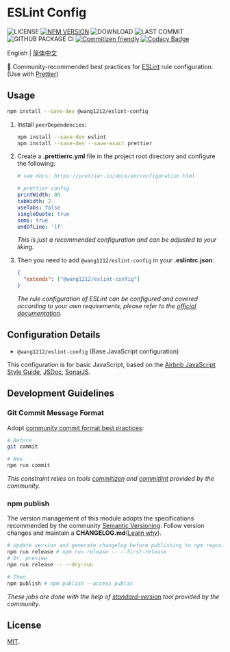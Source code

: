 # ESLint Config

<!-- ![MINZIPPED SIZE](https://badgen.net/bundlephobia/minzip/@wang1212/eslint-config) -->

![LICENSE](https://badgen.net/github/license/wang1212/eslint-config)
[![NPM VERSION](https://badgen.net/npm/v/@wang1212/eslint-config)](https://www.npmjs.com/package/@wang1212/eslint-config)
![DOWNLOAD](https://badgen.net/npm/dt/@wang1212/eslint-config)
![LAST COMMIT](https://badgen.net/github/last-commit/wang1212/eslint-config)
![GITHUB PACKAGE CI](https://img.shields.io/github/workflow/status/wang1212/eslint-config/Node.js%20Package?label=ci/package%20publish)
[![Commitizen friendly](https://img.shields.io/badge/commitizen-friendly-brightgreen.svg)](http://commitizen.github.io/cz-cli/)
[![Codacy Badge](https://app.codacy.com/project/badge/Grade/a9b9c06027ba47788617123cf84d3912)](https://www.codacy.com/gh/wang1212/eslint-config/dashboard?utm_source=github.com&utm_medium=referral&utm_content=wang1212/eslint-config&utm_campaign=Badge_Grade)

English | [简体中文](./README.zh-CN.md)

🔧 Community-recommended best practices for [ESLint](https://eslint.org/) rule configuration.(Use with [Prettier](https://prettier.io/))

## Usage

```bash
npm install --save-dev @wang1212/eslint-config
```

1. Install `peerDependencies`:

   ```bash
   npm install --save-dev eslint
   npm install --save-dev --save-exact prettier
   ```

2. Create a **.prettierrc.yml** file in the project root directory and configure the following:

   ```yaml
   # see docs: https://prettier.io/docs/en/configuration.html

   # prettier config
   printWidth: 80
   tabWidth: 2
   useTabs: false
   singleQuote: true
   semi: true
   endOfLine: 'lf'
   ```

   _This is just a recommended configuration and can be adjusted to your liking._

3. Then you need to add `@wang1212/eslint-config` in your **.eslintrc.json**:

   ```json
   {
     "extends": ["@wang1212/eslint-config"]
   }
   ```

   _The rule configuration of ESLint can be configured and covered according to your own requirements, please refer to the [official documentation](https://eslint.org/docs/user-guide/configuring/rules)._

## Configuration Details

- `@wang1212/eslint-config` (Base JavaScript configuration)

This configuration is for basic JavaScript, based on the [Airbnb JavaScript Style Guide](https://github.com/airbnb/javascript), [JSDoc](https://jsdoc.app/), [SonarJS](https://github.com/SonarSource/eslint-plugin-sonarjs).

## Development Guidelines

### Git Commit Message Format

Adopt [community commit format best practices](https://www.conventionalcommits.org/):

```bash
# Before
git commit

# Now
npm run commit
```

_This constraint relies on tools [commitizen](http://commitizen.github.io/cz-cli/) and [commitlint](https://commitlint.js.org/) provided by the community._

### npm publish

The version management of this module adopts the specifications recommended by the community [Semantic Versioning](https://semver.org/). Follow version changes and maintain a **CHANGELOG.md**([Learn why](https://keepachangelog.com/)).

```bash
# Update version and generate changelog before publishing to npm repository
npm run release # npm run release -- --first-release
# Or, preview
npm run release -- --dry-run

# Then
npm publish # npm publish --access public
```

_These jobs are done with the help of [standard-version](https://github.com/conventional-changelog/standard-version) tool provided by the community._

## License

[MIT](./LICENSE).
